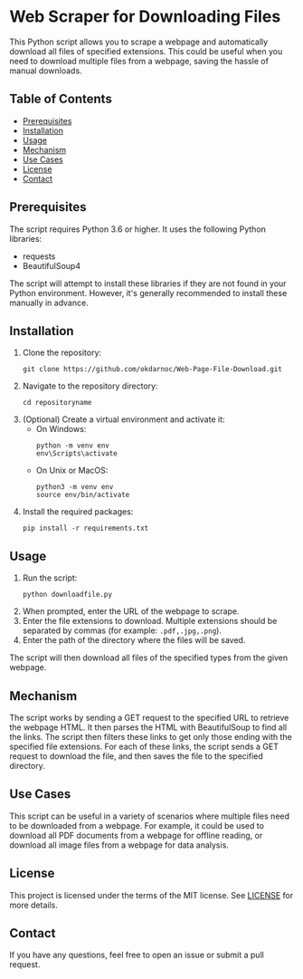 # Web Scraper for Downloading Files

This Python script allows you to scrape a webpage and automatically download all files of specified extensions. This could be useful when you need to download multiple files from a webpage, saving the hassle of manual downloads.

## Table of Contents

- [Prerequisites](#prerequisites)
- [Installation](#installation)
- [Usage](#usage)
- [Mechanism](#mechanism)
- [Use Cases](#use-cases)
- [License](#license)
- [Contact](#contact)

## Prerequisites

The script requires Python 3.6 or higher. It uses the following Python libraries:

- requests
- BeautifulSoup4

The script will attempt to install these libraries if they are not found in your Python environment. However, it's generally recommended to install these manually in advance.

## Installation

1. Clone the repository:
    ```
    git clone https://github.com/okdarnoc/Web-Page-File-Download.git
    ```
2. Navigate to the repository directory:
    ```
    cd repositoryname
    ```
3. (Optional) Create a virtual environment and activate it:
    - On Windows:
      ```
      python -m venv env
      env\Scripts\activate
      ```
    - On Unix or MacOS:
      ```
      python3 -m venv env
      source env/bin/activate
      ```
4. Install the required packages:
    ```
    pip install -r requirements.txt
    ```

## Usage

1. Run the script:
    ```
    python downloadfile.py
    ```
2. When prompted, enter the URL of the webpage to scrape.
3. Enter the file extensions to download. Multiple extensions should be separated by commas (for example: `.pdf,.jpg,.png`).
4. Enter the path of the directory where the files will be saved.

The script will then download all files of the specified types from the given webpage.

## Mechanism

The script works by sending a GET request to the specified URL to retrieve the webpage HTML. It then parses the HTML with BeautifulSoup to find all the links. The script then filters these links to get only those ending with the specified file extensions. For each of these links, the script sends a GET request to download the file, and then saves the file to the specified directory.

## Use Cases

This script can be useful in a variety of scenarios where multiple files need to be downloaded from a webpage. For example, it could be used to download all PDF documents from a webpage for offline reading, or download all image files from a webpage for data analysis.

## License

This project is licensed under the terms of the MIT license. See [LICENSE](LICENSE) for more details.

## Contact

If you have any questions, feel free to open an issue or submit a pull request.
